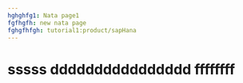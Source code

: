 ```yaml
---
hghghfg1: Nata page1
fgfhgfh: new nata page
fghgfhfgh: tutorial1:product/sapHana
---
```

# sssss dddddddddddddddd ffffffff

